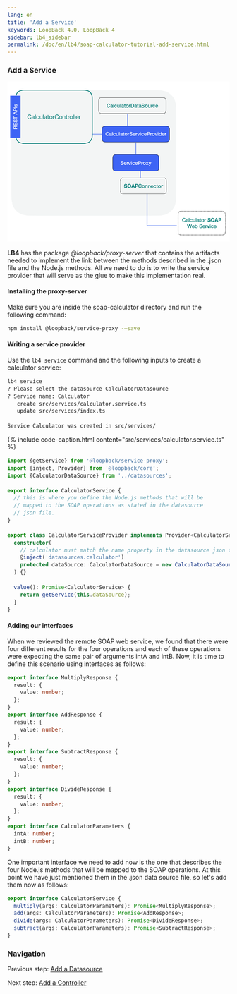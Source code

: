 ```yaml
---
lang: en
title: 'Add a Service'
keywords: LoopBack 4.0, LoopBack 4
sidebar: lb4_sidebar
permalink: /doc/en/lb4/soap-calculator-tutorial-add-service.html
---
```


### Add a Service

![soap-calculator-add-service](./imgs/loopback-example-soap-calculator_figure3.png)

**LB4** has the package _@loopback/proxy-server_ that contains the artifacts
needed to implement the link between the methods described in the .json file and
the Node.js methods. All we need to do is to write the service provider that
will serve as the glue to make this implementation real.

#### Installing the proxy-server

Make sure you are inside the soap-calculator directory and run the following
command:

```sh
npm install @loopback/service-proxy -—save
```

#### Writing a service provider

Use the `lb4 service` command and the following inputs to create a calculator
service:

```sh
lb4 service
? Please select the datasource CalculatorDatasource
? Service name: Calculator
   create src/services/calculator.service.ts
   update src/services/index.ts

Service Calculator was created in src/services/
```

{% include code-caption.html content="src/services/calculator.service.ts" %}

```ts
import {getService} from '@loopback/service-proxy';
import {inject, Provider} from '@loopback/core';
import {CalculatorDataSource} from '../datasources';

export interface CalculatorService {
  // this is where you define the Node.js methods that will be
  // mapped to the SOAP operations as stated in the datasource
  // json file.
}

export class CalculatorServiceProvider implements Provider<CalculatorService> {
  constructor(
    // calculator must match the name property in the datasource json file
    @inject('datasources.calculator')
    protected dataSource: CalculatorDataSource = new CalculatorDataSource(),
  ) {}

  value(): Promise<CalculatorService> {
    return getService(this.dataSource);
  }
}
```

#### Adding our interfaces

When we reviewed the remote SOAP web service, we found that there were four
different results for the four operations and each of these operations were
expecting the same pair of arguments intA and intB. Now, it is time to define
this scenario using interfaces as follows:

```ts
export interface MultiplyResponse {
  result: {
    value: number;
  };
}
export interface AddResponse {
  result: {
    value: number;
  };
}
export interface SubtractResponse {
  result: {
    value: number;
  };
}
export interface DivideResponse {
  result: {
    value: number;
  };
}
export interface CalculatorParameters {
  intA: number;
  intB: number;
}
```

One important interface we need to add now is the one that describes the four
Node.js methods that will be mapped to the SOAP operations. At this point we
have just mentioned them in the .json data source file, so let's add them now as
follows:

```ts
export interface CalculatorService {
  multiply(args: CalculatorParameters): Promise<MultiplyResponse>;
  add(args: CalculatorParameters): Promise<AddResponse>;
  divide(args: CalculatorParameters): Promise<DivideResponse>;
  subtract(args: CalculatorParameters): Promise<SubtractResponse>;
}
```

### Navigation

Previous step: [Add a Datasource](soap-calculator-tutorial-add-datasource.md)

Next step: [Add a Controller](soap-calculator-tutorial-add-controller.md)
